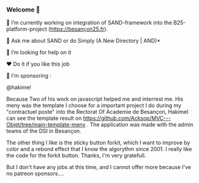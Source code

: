 ### Welcome 👋 

🔭 I’m currently working on integration of SAND-framework into the B25-platform-project (https://besançon25.fr). 

💬 Ask me about SAND or do Simply (A New Directory | AND)*

🤔 I’m looking for help on it

❤️ Do it if you like this job

<!--
**Acksop/Acksop** is a ✨ _special_ ✨ repository because its `README.md` (this file) appears on your GitHub profile.

Here are some ideas to get you started:

- 🔭 I’m currently working on ...
- 🌱 I’m currently learning ...
- 👯 I’m looking to collaborate on ...
- 🤔 I’m looking for help with ...
- 💬 Ask me about ...
- 📫 How to reach me: ...
- 😄 Pronouns: ...
- ⚡ Fun fact: ...
-->



💖 I'm sponsoring :

@hakimel

Because Two of his work on javascript helped me and interrest me. His meny was the template I choose for a important project I do during my "contractuel poste" into the Rectorat Of Academie de Besançon, Hakimel can see the template result on https://github.com/Acksop/MVC---Objet/tree/main-template-meny . The application was made with the admin teams of the DSI in Besançon.

The other thing I like is the sticky button forkit, which I want to improve by color and a rebond effect that I know the algorythm since 2001. I really like the code for the forkit button. Thanks, I'm very gratefull. 

But I don't have any jobs at this time, and I cannot offer more because I've no patreon sponsors....

